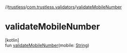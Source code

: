 //[trustless](../../index.md)/[com.trustless.validators](index.md)/[validateMobileNumber](validate-mobile-number.md)

# validateMobileNumber

[kotlin]\
fun [validateMobileNumber](validate-mobile-number.md)(mobile: [String](https://kotlinlang.org/api/latest/jvm/stdlib/kotlin/-string/index.html))
